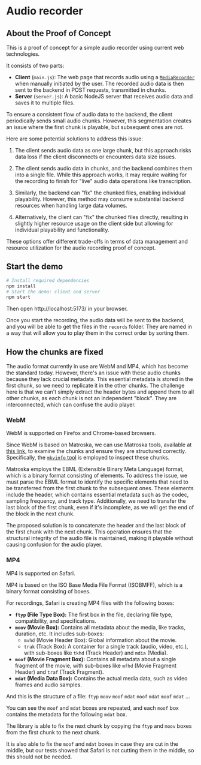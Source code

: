 # Audio recorder

## About the Proof of Concept

This is a proof of concept for a simple audio recorder using current web technologies.

It consists of two parts:

- **Client** (`main.js`): The web page that records audio using a [`MediaRecorder`](https://developer.mozilla.org/en-US/docs/Web/API/MediaRecorder) when manually initiated by the user. The recorded audio data is then sent to the backend in POST requests, transmitted in chunks.
- **Server** (`server.js`): A basic NodeJS server that receives audio data and saves it to multiple files.

To ensure a consistent flow of audio data to the backend, the client periodically sends small audio chunks.
However, this segmentation creates an issue where the first chunk is playable, but subsequent ones are not.

Here are some potential solutions to address this issue:

1. The client sends audio data as one large chunk, but this approach risks data loss if the client disconnects or encounters data size issues.

2. The client sends audio data in chunks, and the backend combines them into a single file. While this approach works, it may require waiting for the recording to finish for "live" audio data operations like transcription.

3. Similarly, the backend can "fix" the chunked files, enabling individual playability. However, this method may consume substantial backend resources when handling large data volumes.

4. Alternatively, the client can "fix" the chunked files directly, resulting in slightly higher resource usage on the client side but allowing for individual playability and functionality.

These options offer different trade-offs in terms of data management and resource utilization for the audio recording proof of concept.

## Start the demo

```sh
# Install required dependencies
npm install
# Start the demo: client and server
npm start
```

Then open http://localhost:5173/ in your browser.

Once you start the recording, the audio data will be sent to the backend, and you will be able to get the files in the `records` folder.
They are named in a way that will allow you to play them in the correct order by sorting them.

## How the chunks are fixed

The audio format currently in use are WebM and MP4, which has become the standard today.
However, there's an issue with these audio chunks because they lack crucial metadata.
This essential metadata is stored in the first chunk, so we need to replicate it in the other chunks.
The challenge here is that we can't simply extract the header bytes and append them to all other chunks, as each chunk is not an independent "block".
They are interconnected, which can confuse the audio player.

### WebM

WebM is supported on Firefox and Chrome-based browsers.

Since WebM is based on Matroska, we can use Matroska tools, available at [this link](https://www.bunkus.org/videotools/mkvtoolnix/), to examine the chunks and ensure they are structured correctly.
Specifically, the [`mkvinfo` tool](https://mkvtoolnix.download/doc/mkvinfo.html) is employed to inspect these chunks.

Matroska employs the EBML (Extensible Binary Meta Language) format, which is a binary format consisting of elements.
To address the issue, we must parse the EBML format to identify the specific elements that need to be transferred from the first chunk to the subsequent ones.
These elements include the header, which contains essential metadata such as the codec, sampling frequency, and track type.
Additionally, we need to transfer the last block of the first chunk, even if it's incomplete, as we will get the end of the block in the next chunk.

The proposed solution is to concatenate the header and the last block of the first chunk with the next chunk.
This operation ensures that the structural integrity of the audio file is maintained, making it playable without causing confusion for the audio player.

### MP4

MP4 is supported on Safari.

MP4 is based on the ISO Base Media File Format (ISOBMFF), which is a binary format consisting of boxes.

For recordings, Safari is creating MP4 files with the following boxes:

- **`ftyp` (File Type Box):** The first box in the file, declaring file type, compatibility, and specifications.
- **`moov` (Movie Box):** Contains all metadata about the media, like tracks, duration, etc. It includes sub-boxes:
  - `mvhd` (Movie Header Box): Global information about the movie.
  - `trak` (Track Box): A container for a single track (audio, video, etc.), with sub-boxes like `tkhd` (Track Header) and `mdia` (Media).
- **`moof` (Movie Fragment Box):** Contains all metadata about a single fragment of the movie, with sub-boxes like `mfhd` (Movie Fragment Header) and `traf` (Track Fragment).
- **`mdat` (Media Data Box):** Contains the actual media data, such as video frames and audio samples.

And this is the structure of a file: `ftyp` `moov` `moof` `mdat` `moof` `mdat` `moof` `mdat` ...

You can see the `moof` and `mdat` boxes are repeated, and each `moof` box contains the metadata for the following `mdat` box.

The library is able to fix the next chunk by copying the `ftyp` and `moov` boxes from the first chunk to the next chunk.

It is also able to fix the `moof` and `mdat` boxes in case they are cut in the middle, but our tests showed that Safari is not cutting them in the middle, so this should not be needed.
